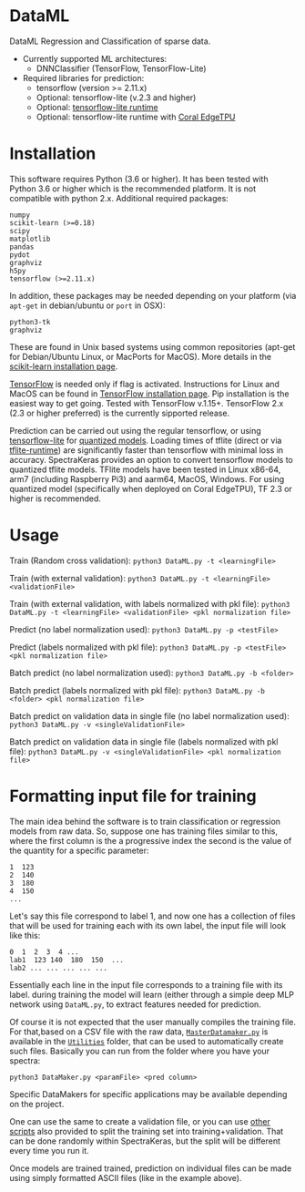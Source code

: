 # DataML
DataML Regression and Classification of sparse data.
- Currently supported ML architectures:
   - DNNClassifier (TensorFlow, TensorFlow-Lite)
- Required libraries for prediction:
   - tensorflow (version >= 2.11.x)
   - Optional: tensorflow-lite (v.2.3 and higher)
   - Optional: [tensorflow-lite runtime](https://www.tensorflow.org/lite/guide/python) 
   - Optional: tensorflow-lite runtime with [Coral EdgeTPU](https://coral.ai/docs/accelerator/get-started/)

Installation
=============

This software requires Python (3.6 or higher). It has been tested with Python 3.6 or higher which is the recommended platform. It is not compatible with python 2.x. Additional required packages:

    numpy
    scikit-learn (>=0.18)
    scipy
    matplotlib
    pandas
    pydot
    graphviz
    h5py
    tensorflow (>=2.11.x)
    
In addition, these packages may be needed depending on your platform (via ```apt-get``` in debian/ubuntu or ```port``` in OSX):
    
    python3-tk
    graphviz

These are found in Unix based systems using common repositories (apt-get for Debian/Ubuntu Linux, or MacPorts for MacOS). More details in the [scikit-learn installation page](http://scikit-learn.org/stable/install.html).

[TensorFlow](https://www.tensorflow.org) is needed only if flag is activated. Instructions for Linux and MacOS can be found in [TensorFlow installation page](https://www.tensorflow.org/install/). Pip installation is the easiest way to get going. Tested with TensorFlow v.1.15+. TensorFlow 2.x (2.3 or higher preferred) is the currently sipported release. 

Prediction can be carried out using the regular tensorflow, or using [tensorflow-lite](https://www.tensorflow.org/lite/) for [quantized models](https://www.tensorflow.org/lite/performance/post_training_quantization). Loading times of tflite (direct or via [tflite-runtime](https://www.tensorflow.org/lite/guide/python)) are significantly faster than tensorflow with minimal loss in accuracy. SpectraKeras provides an option to convert tensorflow models to quantized tflite models. TFlite models have been tested in Linux x86-64, arm7 (including Raspberry Pi3) and aarm64, MacOS, Windows. For using quantized model (specifically when deployed on Coral EdgeTPU), TF 2.3 or higher is recommended. 

Usage
===================
Train (Random cross validation):
  `python3 DataML.py -t <learningFile>`

 Train (with external validation):
  `python3 DataML.py -t <learningFile> <validationFile> `

 Train (with external validation, with labels normalized with pkl file):
  `python3 DataML.py -t <learningFile> <validationFile> <pkl normalization file>`

 Predict (no label normalization used):
  `python3 DataML.py -p <testFile>`

 Predict (labels normalized with pkl file):
  `python3 DataML.py -p <testFile> <pkl normalization file>`

 Batch predict (no label normalization used):
  `python3 DataML.py -b <folder>`

 Batch predict (labels normalized with pkl file):
  `python3 DataML.py -b <folder> <pkl normalization file>`

 Batch predict on validation data in single file (no label normalization used):
  `python3 DataML.py -v <singleValidationFile>`

 Batch predict on validation data in single file (labels normalized with pkl file):
  `python3 DataML.py -v <singleValidationFile> <pkl normalization file>`


Formatting input file for training
========================
The main idea behind the software is to train classification or regression models from raw data. So, suppose one has training files similar to this, where the first column is the a progressive index the second is the value of the quantity for a specific parameter:

```
1  123
2  140
3  180
4  150
...
```

Let's say this file correspond to label 1, and now one has a collection of files that will be used for training each with its own label, the input file will look like this:

```
0  1  2  3  4 ...
lab1  123 140  180  150  ...
lab2 ... ... ... ... ...
```
Essentially each line in the input file corresponds to a training file with its label. during training the model will learn (either through a simple deep MLP network using `DataML.py`, to extract features needed for prediction. 

Of course it is not expected that the user manually compiles the training file. For that,based on a CSV file with the raw data, [`MasterDatamaker.py`](https://github.com/feranick/DataML/tree/master/src/utilities/MasterDataMaker.py) is available in the [`Utilities`](https://github.com/feranick/DataML/tree/master/src/utilities) folder, that can be used to automatically create such files. Basically you can run from the folder where you have your spectra:

`python3 DataMaker.py <paramFile> <pred column> `

Specific DataMakers for specific applications may be available depending on the project. 

One can use the same to create a validation file, or you can use [other scripts](https://github.com/feranick/DataML/tree/master/src/utilities) also provided to split the training set into training+validation. That can be done randomly within SpectraKeras, but the split will be different every time you run it.

Once models are trained trained, prediction on individual files can be made using simply formatted ASCII files (like in the example above).

